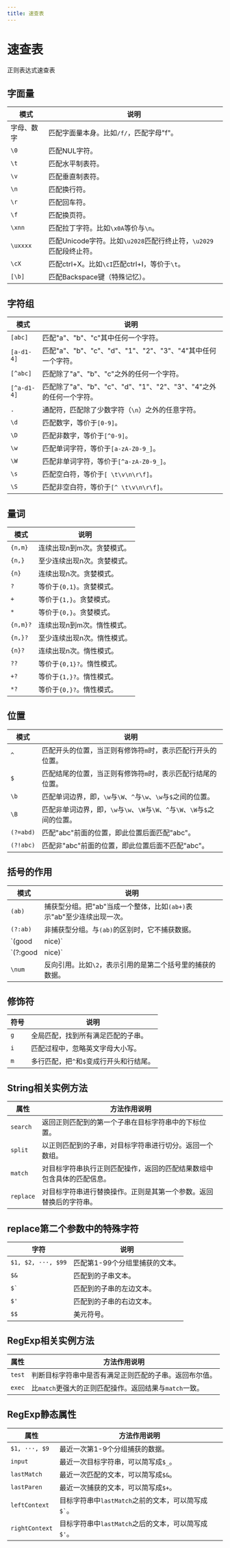 ```yaml
---
title: 速查表
---
```




# 速查表

正则表达式速查表



## 字面量

| 模式       | 说明                                                         |
| ---------- | ------------------------------------------------------------ |
| 字母、数字 | 匹配字面量本身。比如`/f/`，匹配字母"f"。                     |
| `\0`       | 匹配NUL字符。                                                |
| `\t`       | 匹配水平制表符。                                             |
| `\v`       | 匹配垂直制表符。                                             |
| `\n`       | 匹配换行符。                                                 |
| `\r`       | 匹配回车符。                                                 |
| `\f`       | 匹配换页符。                                                 |
| `\xnn`     | 匹配拉丁字符。比如`\x0A`等价与`\n`。                         |
| `\uxxxx`   | 匹配Unicode字符。比如`\u2028`匹配行终止符，`\u2029`匹配段终止符。 |
| `\cX`      | 匹配ctrl+X。比如`\cI`匹配ctrl+I，等价于`\t`。                |
| `[\b]`     | 匹配Backspace键（特殊记忆）。                                |



## 字符组

| 模式        | 说明                                                         |
| ----------- | ------------------------------------------------------------ |
| `[abc]`     | 匹配"a"、"b"、"c"其中任何一个字符。                          |
| `[a-d1-4]`  | 匹配"a"、"b"、"c"、"d"、"1"、"2"、"3"、"4"其中任何一个字符。 |
| `[^abc]`    | 匹配除了"a"、"b"、"c"之外的任何一个字符。                    |
| `[^a-d1-4]` | 匹配除了"a"、"b"、"c"、"d"、"1"、"2"、"3"、"4"之外的任何一个字符。 |
| `.`         | 通配符，匹配除了少数字符（`\n`）之外的任意字符。             |
| `\d`        | 匹配数字，等价于`[0-9]`。                                    |
| `\D`        | 匹配非数字，等价于`[^0-9]`。                                 |
| `\w`        | 匹配单词字符，等价于`[a-zA-Z0-9_]`。                         |
| `\W`        | 匹配非单词字符，等价于`[^a-zA-Z0-9_]`。                      |
| `\s`        | 匹配空白符，等价于`[ \t\v\n\r\f]`。                          |
| `\S`        | 匹配非空白符，等价于`[^ \t\v\n\r\f]`。                       |



## 量词

| 模式     | 说明                        |
| -------- | --------------------------- |
| `{n,m}`  | 连续出现n到m次。贪婪模式。  |
| `{n,}`   | 至少连续出现n次。贪婪模式。 |
| `{n}`    | 连续出现n次。贪婪模式。     |
| `?`      | 等价于`{0,1}`。贪婪模式。   |
| `+`      | 等价于`{1,}`。贪婪模式。    |
| `*`      | 等价于`{0,}`。贪婪模式。    |
| `{n,m}?` | 连续出现n到m次。惰性模式。  |
| `{n,}?`  | 至少连续出现n次。惰性模式。 |
| `{n}?`   | 连续出现n次。惰性模式。     |
| `??`     | 等价于`{0,1}?`。惰性模式。  |
| `+?`     | 等价于`{1,}?`。惰性模式。   |
| `*?`     | 等价于`{0,}?`。惰性模式。   |



## 位置

| 模式      | 说明                                                         |
| --------- | ------------------------------------------------------------ |
| `^`       | 匹配开头的位置，当正则有修饰符`m`时，表示匹配行开头的位置。  |
| `$`       | 匹配结尾的位置，当正则有修饰符`m`时，表示匹配行结尾的位置。  |
| `\b`      | 匹配单词边界，即，`\w`与`\W`、`^`与`\w`、`\w`与`$`之间的位置。 |
| `\B`      | 匹配非单词边界，即，`\w`与`\w`、`\W`与`\W`、`^`与`\W`、`\W`与`$`之间的位置。 |
| `(?=abd)` | 匹配"abc"前面的位置，即此位置后面匹配"abc"。                 |
| `(?!abc)` | 匹配非"abc"前面的位置，即此位置后面不匹配"abc"。             |



## 括号的作用

| 模式            | 说明                                                         |
| --------------- | ------------------------------------------------------------ |
| `(ab)`          | 捕获型分组。把"ab"当成一个整体，比如`(ab+)`表示"ab"至少连续出现一次。 |
| `(?:ab)`        | 非捕获型分组。与`(ab)`的区别时，它不捕获数据。               |
| `(good|nice)`   | 捕获型分支结构。匹配"good"或"nice"。                         |
| `(?:good|nice)` | 非捕获型分支结构。与`(good|nice)`的区别是，它不捕获数据。    |
| `\num`          | 反向引用。比如`\2`，表示引用的是第二个括号里的捕获的数据。   |



## 修饰符

| 符号 | 说明                                     |
| ---- | ---------------------------------------- |
| `g`  | 全局匹配，找到所有满足匹配的子串。       |
| `i`  | 匹配过程中，忽略英文字母大小写。         |
| `m`  | 多行匹配，把`^`和`$`变成行开头和行结尾。 |



## String相关实例方法

| 属性      | 方法作用说明                                                 |
| --------- | ------------------------------------------------------------ |
| `search`  | 返回正则匹配到的第一个子串在目标字符串中的下标位置。         |
| `split`   | 以正则匹配到的子串，对目标字符串进行切分。返回一个数组。     |
| `match`   | 对目标字符串执行正则匹配操作，返回的匹配结果数组中包含具体的匹配信息。 |
| `replace` | 对目标字符串进行替换操作。正则是其第一个参数。返回替换后的字符串。 |



## replace第二个参数中的特殊字符

| 字符               | 说明                           |
| ------------------ | ------------------------------ |
| `$1, $2, ···, $99` | 匹配第1-99个分组里捕获的文本。 |
| `$&`               | 匹配到的子串文本。             |
| <code>$`</code>    | 匹配到的子串的左边文本。       |
| `$'`               | 匹配到的子串的右边文本。       |
| `$$`               | 美元符号。                     |



## RegExp相关实例方法

| 属性   | 方法作用说明                                           |
| ------ | ------------------------------------------------------ |
| `test` | 判断目标字符串中是否有满足正则匹配的子串。返回布尔值。 |
| `exec` | 比`match`更强大的正则匹配操作。返回结果与`match`一致。 |



## RegExp静态属性

| 属性           | 方法作用说明                                                 |
| -------------- | ------------------------------------------------------------ |
| `$1, ···, $9`  | 最近一次第1-9个分组捕获的数据。                              |
| `input`        | 最近一次目标字符串，可以简写成`$_`。                         |
| `lastMatch`    | 最近一次匹配的文本，可以简写成`$&`。                         |
| `lastParen`    | 最近一次捕获的文本，可以简写成`$+`。                         |
| `leftContext`  | 目标字符串中`lastMatch`之前的文本，可以简写成<code>$`</code>。 |
| `rightContext` | 目标字符串中`lastMatch`之后的文本，可以简写成`$'`。          |